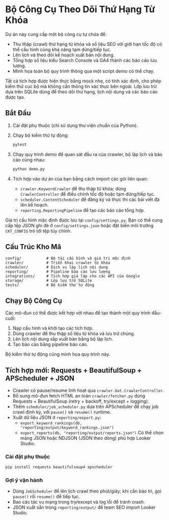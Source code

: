 # Bộ Công Cụ Theo Dõi Thứ Hạng Từ Khóa

Dự án này cung cấp một bộ công cụ tự chứa để:

- Thu thập (crawl) thứ hạng từ khóa và số liệu SEO với giới hạn tốc độ có thể cấu hình cùng khả năng tạm dừng/tiếp tục.
- Lên lịch và theo dõi kế hoạch xuất bản nội dung.
- Tổng hợp số liệu kiểu Search Console và GA4 thành các báo cáo lưu lượng.
- Minh họa toàn bộ quy trình thông qua một script demo có thể chạy.

Tất cả tích hợp được hiện thực bằng mock nhẹ, có tính xác định, cho phép kiểm thử cục bộ mà không cần thông tin xác thực bên ngoài. Lớp lưu trữ dựa trên SQLite dùng để theo dõi thứ hạng, lịch nội dung và các báo cáo được tạo.

## Bắt Đầu

1. Cài đặt phụ thuộc (chỉ sử dụng thư viện chuẩn của Python).
2. Chạy bộ kiểm thử tự động:

   ```bash
   pytest
   ```

3. Chạy quy trình demo để quan sát đầu ra của crawler, bộ lập lịch và báo cáo cùng nhau:

   ```bash
   python demo.py
   ```

4. Tích hợp vào dự án của bạn bằng cách import các gói liên quan:

   - `crawler.KeywordCrawler` để thu thập từ khóa; dùng `CrawlerController` để điều chỉnh tốc độ hoặc tạm dừng/tiếp tục.
   - `scheduler.ContentScheduler` để đăng ký và thực thi các bài viết đã lên kế hoạch.
   - `reporting.ReportingPipeline` để tạo các báo cáo tổng hợp.

Giá trị cấu hình mặc định được lưu tại `config/settings.py`. Bạn có thể cung cấp tệp JSON ghi đè ở `config/settings.json` hoặc đặt biến môi trường `CKT_CONFIG` trỏ tới tệp tùy chỉnh.

## Cấu Trúc Kho Mã

```
config/           # Bộ tải cấu hình và giá trị mặc định
crawler/          # Triển khai crawler từ khóa
scheduler/        # Dịch vụ lập lịch nội dung
reporting/        # Pipeline báo cáo lưu lượng
integrations/     # Tích hợp giả lập cho các API của Google
storage/          # Lớp lưu trữ SQLite
tests/            # Bộ kiểm thử tự động
```

## Chạy Bộ Công Cụ

Các mô-đun có thể được kết hợp với nhau để tạo thành một quy trình đầu-cuối:

1. Nạp cấu hình và khởi tạo các tích hợp.
2. Dùng crawler để thu thập số liệu từ khóa và lưu trữ chúng.
3. Lên lịch nội dung sắp xuất bản bằng bộ lập lịch.
4. Tạo báo cáo bằng pipeline báo cáo.

Bộ kiểm thử tự động cũng minh họa quy trình này.
## Tích hợp mới: Requests + BeautifulSoup + APScheduler + JSON

- Crawler có pause/resume linh hoạt qua `crawler.bot.CrawlerController`.
- Bổ sung mô-đun fetch HTML an toàn `crawler/fetcher.py` dùng Requests + BeautifulSoup (retry + backoff, try/except + logging).
- Thêm `scheduler/job_scheduler.py` dựa trên APScheduler để chạy job crawl định kỳ, với `pause()` và `resume()` runtime.
- Xuất dữ liệu JSON ở `reporting/export.py`:
  - `export_keyword_rankings(db, "reporting/output/keyword_rankings.json")`
  - `export_reports(db, "reporting/output/reports.json")`
  Có thể chọn mảng JSON hoặc NDJSON (JSON theo dòng) phù hợp Looker Studio.

### Cài đặt phụ thuộc

```bash
pip install requests beautifulsoup4 apscheduler
```

### Gợi ý vận hành

- Dùng `JobScheduler` để lên lịch crawl theo phút/giây; khi cần bảo trì, gọi `pause()` rồi `resume()` để tiếp tục.
- Bao các tác vụ mạng trong try/except và log lỗi để tránh crash.
- JSON xuất sẵn trong `reporting/output/` để team SEO import Looker Studio.
